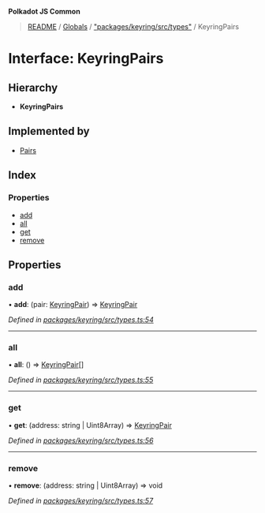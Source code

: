 **Polkadot JS Common**

> [README](../README.md) / [Globals](../globals.md) / ["packages/keyring/src/types"](../modules/_packages_keyring_src_types_.md) / KeyringPairs

# Interface: KeyringPairs

## Hierarchy

* **KeyringPairs**

## Implemented by

* [Pairs](../classes/_packages_keyring_src_pairs_.pairs.md)

## Index

### Properties

* [add](_packages_keyring_src_types_.keyringpairs.md#add)
* [all](_packages_keyring_src_types_.keyringpairs.md#all)
* [get](_packages_keyring_src_types_.keyringpairs.md#get)
* [remove](_packages_keyring_src_types_.keyringpairs.md#remove)

## Properties

### add

•  **add**: (pair: [KeyringPair](_packages_keyring_src_types_.keyringpair.md)) => [KeyringPair](_packages_keyring_src_types_.keyringpair.md)

*Defined in [packages/keyring/src/types.ts:54](https://github.com/polkadot-js/common/blob/30198d1a/packages/keyring/src/types.ts#L54)*

___

### all

•  **all**: () => [KeyringPair](_packages_keyring_src_types_.keyringpair.md)[]

*Defined in [packages/keyring/src/types.ts:55](https://github.com/polkadot-js/common/blob/30198d1a/packages/keyring/src/types.ts#L55)*

___

### get

•  **get**: (address: string \| Uint8Array) => [KeyringPair](_packages_keyring_src_types_.keyringpair.md)

*Defined in [packages/keyring/src/types.ts:56](https://github.com/polkadot-js/common/blob/30198d1a/packages/keyring/src/types.ts#L56)*

___

### remove

•  **remove**: (address: string \| Uint8Array) => void

*Defined in [packages/keyring/src/types.ts:57](https://github.com/polkadot-js/common/blob/30198d1a/packages/keyring/src/types.ts#L57)*
